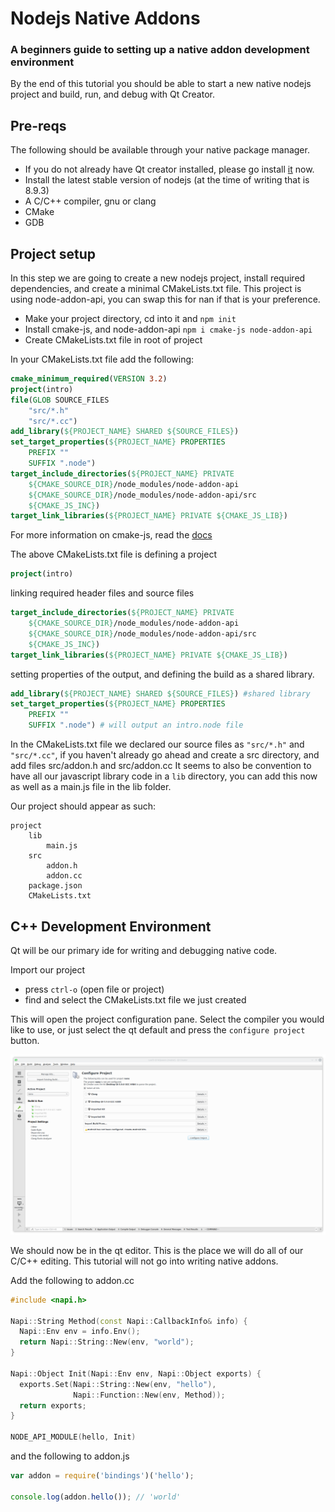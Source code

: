 # Nodejs Native Addons 
### A beginners guide to setting up a native addon development environment

By the end of this tutorial you should be able to start a new native nodejs project and build, run, and debug with 
Qt Creator.

## Pre-reqs
The following should be available through your native package manager.
 - If you do not already have Qt creator installed, please go install [it](https://www.qt.io/download-qt-for-application-development) now.
 - Install the latest stable version of nodejs (at the time of writing that is 8.9.3)
 - A C/C++ compiler, gnu or clang
 - CMake
 - GDB


## Project setup

In this step we are going to create a new nodejs project, install required dependencies, and create a minimal CMakeLists.txt file.
This project is using node-addon-api, you can swap this for nan if that is your preference.

 - Make your project directory, cd into it and `npm init`
 - Install cmake-js, and node-addon-api `npm i cmake-js node-addon-api`
 - Create CMakeLists.txt file in root of project

In your CMakeLists.txt file add the following:
``` cmake
cmake_minimum_required(VERSION 3.2)
project(intro)
file(GLOB SOURCE_FILES 
    "src/*.h"
    "src/*.cc")
add_library(${PROJECT_NAME} SHARED ${SOURCE_FILES})
set_target_properties(${PROJECT_NAME} PROPERTIES 
    PREFIX ""
    SUFFIX ".node")
target_include_directories(${PROJECT_NAME} PRIVATE 
    ${CMAKE_SOURCE_DIR}/node_modules/node-addon-api 
    ${CMAKE_SOURCE_DIR}/node_modules/node-addon-api/src
    ${CMAKE_JS_INC})
target_link_libraries(${PROJECT_NAME} PRIVATE ${CMAKE_JS_LIB})
```

For more information on cmake-js, read the [docs](https://github.com/cmake-js/cmake-js)

The above CMakeLists.txt file is defining a project
``` cmake
project(intro)
```
linking required header files and source files
``` cmake
target_include_directories(${PROJECT_NAME} PRIVATE 
    ${CMAKE_SOURCE_DIR}/node_modules/node-addon-api 
    ${CMAKE_SOURCE_DIR}/node_modules/node-addon-api/src
    ${CMAKE_JS_INC})
target_link_libraries(${PROJECT_NAME} PRIVATE ${CMAKE_JS_LIB})
``` 
setting properties of the output, and defining the build as a shared library.
``` cmake
add_library(${PROJECT_NAME} SHARED ${SOURCE_FILES}) #shared library
set_target_properties(${PROJECT_NAME} PROPERTIES 
    PREFIX ""
    SUFFIX ".node") # will output an intro.node file
```

In the CMakeLists.txt file we declared our source files as `"src/*.h"` and `"src/*.cc"`, if you haven't already go ahead and create a src directory, and add files src/addon.h and src/addon.cc
It seems to also be convention to have all our javascript library code in a `lib` directory, you can add this now as well as a main.js file in the lib folder.

Our project should appear as such:
```
project
    lib
        main.js
    src
        addon.h
        addon.cc
    package.json
    CMakeLists.txt
```

## C++ Development Environment
Qt will be our primary ide for writing and debugging native code. 

Import our project
 - press `ctrl-o` (open file or project)
 - find and select the CMakeLists.txt file we just created

This will open the project configuration pane. Select the compiler you would like to use, or just select the qt default and press the
`configure project` button.

![Image of qt import project configuration](../images/import_configure.png)

We should now be in the qt editor. This is the place we will do all of our C/C++ editing. This tutorial will not go into writing native addons. 

Add the following to addon.cc

``` cpp
#include <napi.h>

Napi::String Method(const Napi::CallbackInfo& info) {
  Napi::Env env = info.Env();
  return Napi::String::New(env, "world");
}

Napi::Object Init(Napi::Env env, Napi::Object exports) {
  exports.Set(Napi::String::New(env, "hello"),
              Napi::Function::New(env, Method));
  return exports;
}

NODE_API_MODULE(hello, Init)
```

and the following to addon.js
``` js
var addon = require('bindings')('hello');

console.log(addon.hello()); // 'world'
```